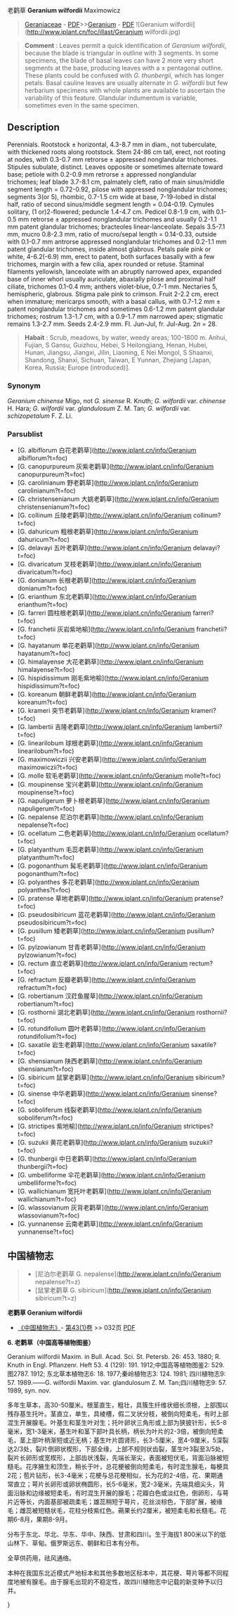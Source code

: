 老鹳草 **Geranium wilfordii** Maximowicz

> [Geraniaceae](http://www.iplant.cn/info/Geraniaceae?t=foc) - [PDF](http://www.iplant.cn/foc/pdf/Geraniaceae.pdf)>>[Geranium](http://www.iplant.cn/info/Geranium?t=foc) - [PDF](http://www.iplant.cn/foc/pdf/Geranium.pdf)
![Geranium wilfordii](http://www.iplant.cn/foc/illast/Geranium wilfordii.jpg)

> **Comment** : 
> Leaves permit a quick identification of *Geranium wilfordii*, because the blade is triangular in outline with 3 segments. In some specimens, the blade of basal leaves can have 2 more very short segments at the base, producing leaves with a ± pentagonal outline. These plants could be confused with *G. thunbergii*, which has longer petals. Basal cauline leaves are usually alternate in *G. wilfordii* but few herbarium specimens with whole plants are available to ascertain the variability of this feature. Glandular indumentum is variable, sometimes even in the same specimen.

## Description

Perennials. Rootstock ± horizontal, 4.3-8.7 mm in diam., not tuberculate, with thickened roots along rootstock. Stem 24-86 cm tall, erect, not rooting at nodes, with 0.3-0.7 mm retrorse ± appressed nonglandular trichomes. Stipules subulate, distinct. Leaves opposite or sometimes alternate toward base; petiole with 0.2-0.9 mm retrorse ± appressed nonglandular trichomes; leaf blade 3.7-8.1 cm, palmately cleft, ratio of main sinus/middle segment length = 0.72-0.92, pilose with appressed nonglandular trichomes; segments 3(or 5), rhombic, 0.7-1.5 cm wide at base, 7-19-lobed in distal half, ratio of second sinus/middle segment length = 0.04-0.19. Cymules solitary, (1 or)2-flowered; peduncle 1.4-4.7 cm. Pedicel 0.8-1.9 cm, with 0.1-0.5 mm retrorse ± appressed nonglandular trichomes and usually 0.2-1.1 mm patent glandular trichomes; bracteoles linear-lanceolate. Sepals 3.5-7.1 mm, mucro 0.8-2.3 mm, ratio of mucro/sepal length = 0.14-0.33, outside with 0.1-0.7 mm antrorse appressed nonglandular trichomes and 0.2-1.1 mm patent glandular trichomes, inside almost glabrous. Petals pale pink or white, 4-6.2(-6.9) mm, erect to patent, both surfaces basally with a few trichomes, margin with a few cilia, apex rounded or retuse. Staminal filaments yellowish, lanceolate with an abruptly narrowed apex, expanded base of inner whorl usually auriculate, abaxially pilose and proximal half ciliate, trichomes 0.1-0.4 mm; anthers violet-blue, 0.7-1 mm. Nectaries 5, hemispheric, glabrous. Stigma pale pink to crimson. Fruit 2-2.2 cm, erect when immature; mericarps smooth, with a basal callus, with 0.7-1.2 mm ± patent nonglandular trichomes and sometimes 0.6-1.2 mm patent glandular trichomes; rostrum 1.3-1.7 cm, with a 0.9-1.7 mm narrowed apex; stigmatic remains 1.3-2.7 mm. Seeds 2.4-2.9 mm. Fl. Jun-Jul, fr. Jul-Aug. 2*n* = 28.

> **Habait** : 
> Scrub, meadows, by water, weedy areas; 100-1800 m. Anhui, Fujian, S Gansu, Guizhou, Hebei, S Heilongjiang, Henan, Hubei, Hunan, Jiangsu, Jiangxi, Jilin, Liaoning, E Nei Mongol, S Shaanxi, Shandong, Shanxi, Sichuan, Taiwan, E Yunnan, Zhejiang [Japan, Korea, Russia; Europe (introduced)].

### Synonym
*Geranium chinense* Migo, not *G. sinense* R. Knuth; *G. wilfordii* var. *chinense* H. Hara; *G. wilfordii* var. *glandulosum* Z. M. Tan; *G. wilfordii* var. *schizopetalum* F. Z. Li.

### Parsublist

* [G.  albiflorum  白花老鹳草](http://www.iplant.cn/info/Geranium albiflorum?t=foc)
* [G.  canopurpureum  灰紫老鹳草](http://www.iplant.cn/info/Geranium canopurpureum?t=foc)
* [G.  carolinianum  野老鹳草](http://www.iplant.cn/info/Geranium carolinianum?t=foc)
* [G.  christensenianum  大姚老鹳草](http://www.iplant.cn/info/Geranium christensenianum?t=foc)
* [G.  collinum  丘陵老鹳草](http://www.iplant.cn/info/Geranium collinum?t=foc)
* [G.  dahuricum  粗根老鹳草](http://www.iplant.cn/info/Geranium dahuricum?t=foc)
* [G.  delavayi  五叶老鹳草](http://www.iplant.cn/info/Geranium delavayi?t=foc)
* [G.  divaricatum  叉枝老鹳草](http://www.iplant.cn/info/Geranium divaricatum?t=foc)
* [G.  donianum  长根老鹳草](http://www.iplant.cn/info/Geranium donianum?t=foc)
* [G.  erianthum  东北老鹳草](http://www.iplant.cn/info/Geranium erianthum?t=foc)
* [G.  farreri  圆柱根老鹳草](http://www.iplant.cn/info/Geranium farreri?t=foc)
* [G.  franchetii  灰岩紫地榆](http://www.iplant.cn/info/Geranium franchetii?t=foc)
* [G.  hayatanum  单花老鹳草](http://www.iplant.cn/info/Geranium hayatanum?t=foc)
* [G.  himalayense  大花老鹳草](http://www.iplant.cn/info/Geranium himalayense?t=foc)
* [G.  hispidissimum  刚毛紫地榆](http://www.iplant.cn/info/Geranium hispidissimum?t=foc)
* [G.  koreanum  朝鲜老鹳草](http://www.iplant.cn/info/Geranium koreanum?t=foc)
* [G.  krameri  突节老鹳草](http://www.iplant.cn/info/Geranium krameri?t=foc)
* [G.  lambertii  吉隆老鹳草](http://www.iplant.cn/info/Geranium lambertii?t=foc)
* [G.  linearilobum  球根老鹳草](http://www.iplant.cn/info/Geranium linearilobum?t=foc)
* [G.  maximowiczii  兴安老鹳草](http://www.iplant.cn/info/Geranium maximowiczii?t=foc)
* [G.  molle  软毛老鹳草](http://www.iplant.cn/info/Geranium molle?t=foc)
* [G.  moupinense  宝兴老鹳草](http://www.iplant.cn/info/Geranium moupinense?t=foc)
* [G.  napuligerum  萝卜根老鹳草](http://www.iplant.cn/info/Geranium napuligerum?t=foc)
* [G.  nepalense  尼泊尔老鹳草](http://www.iplant.cn/info/Geranium nepalense?t=foc)
* [G.  ocellatum  二色老鹳草](http://www.iplant.cn/info/Geranium ocellatum?t=foc)
* [G.  platyanthum  毛蕊老鹳草](http://www.iplant.cn/info/Geranium platyanthum?t=foc)
* [G.  pogonanthum  髯毛老鹳草](http://www.iplant.cn/info/Geranium pogonanthum?t=foc)
* [G.  polyanthes  多花老鹳草](http://www.iplant.cn/info/Geranium polyanthes?t=foc)
* [G.  pratense  草地老鹳草](http://www.iplant.cn/info/Geranium pratense?t=foc)
* [G.  pseudosibiricum  蓝花老鹳草](http://www.iplant.cn/info/Geranium pseudosibiricum?t=foc)
* [G.  pusillum  矮老鹳草](http://www.iplant.cn/info/Geranium pusillum?t=foc)
* [G.  pylzowianum  甘青老鹳草](http://www.iplant.cn/info/Geranium pylzowianum?t=foc)
* [G.  rectum  直立老鹳草](http://www.iplant.cn/info/Geranium rectum?t=foc)
* [G.  refractum  反瓣老鹳草](http://www.iplant.cn/info/Geranium refractum?t=foc)
* [G.  robertianum  汉荭鱼腥草](http://www.iplant.cn/info/Geranium robertianum?t=foc)
* [G.  rosthornii  湖北老鹳草](http://www.iplant.cn/info/Geranium rosthornii?t=foc)
* [G.  rotundifolium  圆叶老鹳草](http://www.iplant.cn/info/Geranium rotundifolium?t=foc)
* [G.  saxatile  岩生老鹳草](http://www.iplant.cn/info/Geranium saxatile?t=foc)
* [G.  shensianum  陕西老鹳草](http://www.iplant.cn/info/Geranium shensianum?t=foc)
* [G.  sibiricum  鼠掌老鹳草](http://www.iplant.cn/info/Geranium sibiricum?t=foc)
* [G.  sinense  中华老鹳草](http://www.iplant.cn/info/Geranium sinense?t=foc)
* [G.  soboliferum  线裂老鹳草](http://www.iplant.cn/info/Geranium soboliferum?t=foc)
* [G.  strictipes  紫地榆](http://www.iplant.cn/info/Geranium strictipes?t=foc)
* [G.  suzukii  黄花老鹳草](http://www.iplant.cn/info/Geranium suzukii?t=foc)
* [G.  thunbergii  中日老鹳草](http://www.iplant.cn/info/Geranium thunbergii?t=foc)
* [G.  umbelliforme  伞花老鹳草](http://www.iplant.cn/info/Geranium umbelliforme?t=foc)
* [G.  wallichianum  宽托叶老鹳草](http://www.iplant.cn/info/Geranium wallichianum?t=foc)
* [G.  wlassovianum  灰背老鹳草](http://www.iplant.cn/info/Geranium wlassovianum?t=foc)
* [G.  yunnanense  云南老鹳草](http://www.iplant.cn/info/Geranium yunnanense?t=foc)

## 中国植物志

> * [尼泊尔老鹳草  G.  nepalense](http://www.iplant.cn/info/Geranium nepalense?t=z)
> * [鼠掌老鹳草  G.  sibiricum](http://www.iplant.cn/info/Geranium sibiricum?t=z)

**老鹳草 Geranium wilfordii**

* [《中国植物志》](http://www.iplant.cn/frps)- [第43(1)卷](http://www.iplant.cn/frps/vol/43(1)) >> 032页 [PDF](http://www.iplant.cn/frps/pdf/43(1)/032.PDF)

**6. 老鹳草（中国高等植物图鉴）**

Geranium wilfordii Maxim. in Bull. Acad. Sci. St. Petersb. 26: 453. 1880; R. Knuth in Engl. Pflanzenr. Heft 53. 4 (129): 191. 1912;中国高等植物图鉴2: 529.图2787. 1912; 东北草本植物志6: 18. 1977;秦岭植物志3: 124. 1981; 四川植物志9: 57. 1989.——G. wilfordii Maxim. var. glandulosum Z. M. Tan;四川植物志9: 57. 1989, syn. nov.

多年生草本，高30-50厘米。根茎直生，粗壮，具簇生纤维状细长须根，上部围以残存基生托叶。茎直立，单生，具棱槽，假二叉状分枝，被倒向短柔毛，有时上部混生开展腺毛。叶基生和茎生叶对生；托叶卵状三角形或上部为狭披针形，长5-8毫米，宽1-3毫米，基生叶和茎下部叶具长柄，柄长为叶片的2-3倍，被倒向短柔毛，茎上部叶柄渐短或近无柄；基生叶片圆肾形，长3-5厘米，宽4-9厘米，5深裂达2/3处，裂片倒卵状楔形，下部全缘，上部不规则状齿裂，茎生叶3裂至3/5处，裂片长卵形或宽楔形，上部齿状浅裂，先端长渐尖，表面被短伏毛，背面沿脉被短糙毛。花序腋生和顶生，稍长于叶，总花梗被倒向短柔毛，有时混生腺毛，每梗具2花；苞片钻形，长3-4毫米；花梗与总花梗相似，长为花的2-4倍，花、果期通常直立；萼片长卵形或卵状椭圆形，长5-6毫米，宽2-3毫米，先端具细尖头，背面沿脉和边缘被短柔毛，有时混生开展的腺毛；花瓣白色或淡红色，倒卵形，与萼片近等长，内面基部被疏柔毛；雄蕊稍短于萼片，花丝淡棕色，下部扩展，被缘毛；雌蕊被短糙状毛，花柱分枝紫红色。蒴果长约2厘米，被短柔毛和长糙毛。花期6-8月，果期8-9月。

分布于东北、华北、华东、华中、陕西、甘肃和四川。生于海拔1 800米以下的低山林下、草甸。俄罗斯远东、朝鲜和日本有分布。

全草供药用，祛风通络。

本种在我国东北近模式产地标本和其他多数地区标本中，其花梗、萼片等都不同程度地被有腺毛。由于腺毛出现的不稳定性，故四川植物志中记载的新变种予以归并。

}